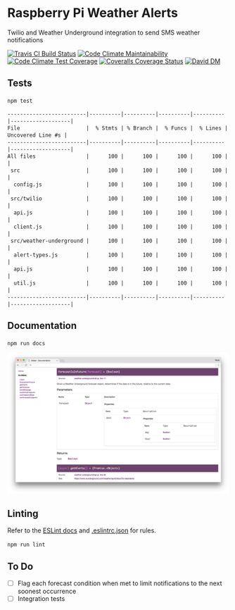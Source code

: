 # Raspberry Pi Weather Alerts
Twilio and Weather Underground integration to send SMS weather notifications

[![Travis CI Build Status](https://travis-ci.org/john-goldsmith/rpi-wind-alerts.svg?branch=master)](https://travis-ci.org/john-goldsmith/rpi-wind-alerts)
[![Code Climate Maintainability](https://api.codeclimate.com/v1/badges/373d61ec523888da1663/maintainability)](https://codeclimate.com/github/john-goldsmith/rpi-wind-alerts/maintainability)
[![Code Climate Test Coverage](https://api.codeclimate.com/v1/badges/373d61ec523888da1663/test_coverage)](https://codeclimate.com/github/john-goldsmith/rpi-wind-alerts/test_coverage)
[![Coveralls Coverage Status](https://coveralls.io/repos/github/john-goldsmith/rpi-wind-alerts/badge.svg?branch=master)](https://coveralls.io/github/john-goldsmith/rpi-wind-alerts?branch=master)
[![David DM](https://david-dm.org/john-goldsmith/rpi-wind-alerts.svg)](https://david-dm.org/john-goldsmith/rpi-wind-alerts)

## Tests

`npm test`

```
-------------------------|----------|----------|----------|----------|-------------------|
File                     |  % Stmts | % Branch |  % Funcs |  % Lines | Uncovered Line #s |
-------------------------|----------|----------|----------|----------|-------------------|
All files                |      100 |      100 |      100 |      100 |                   |
 src                     |      100 |      100 |      100 |      100 |                   |
  config.js              |      100 |      100 |      100 |      100 |                   |
 src/twilio              |      100 |      100 |      100 |      100 |                   |
  api.js                 |      100 |      100 |      100 |      100 |                   |
  client.js              |      100 |      100 |      100 |      100 |                   |
 src/weather-underground |      100 |      100 |      100 |      100 |                   |
  alert-types.js         |      100 |      100 |      100 |      100 |                   |
  api.js                 |      100 |      100 |      100 |      100 |                   |
  util.js                |      100 |      100 |      100 |      100 |                   |
-------------------------|----------|----------|----------|----------|-------------------|
```

## Documentation

`npm run docs`

![](./images/jsdoc.png)

## Linting
Refer to the [ESLint docs](https://eslint.org/docs/rules/) and [.eslintrc.json](./.eslintrc.json) for rules.

`npm run lint`

## To Do
- [ ] Flag each forecast condition when met to limit notifications to the next soonest occurrence
- [ ] Integration tests
